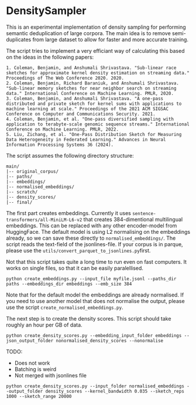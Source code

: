 # DensitySampler
This is an experimental implementation of density sampling for performing semantic deduplication of large corpora. The main idea is to remove semi-duplicates from large dataset to allow for faster and more accurate training. 

The script tries to implement a very efficiant way of calculating this based on the ideas in the following papers:
```
1. Coleman, Benjamin, and Anshumali Shrivastava. "Sub-linear race sketches for approximate kernel density estimation on streaming data." Proceedings of The Web Conference 2020. 2020.
2. Coleman, Benjamin, Richard Baraniuk, and Anshumali Shrivastava. "Sub-linear memory sketches for near neighbor search on streaming data." International Conference on Machine Learning. PMLR, 2020.
3. Coleman, Benjamin, and Anshumali Shrivastava. "A one-pass distributed and private sketch for kernel sums with applications to machine learning at scale." Proceedings of the 2021 ACM SIGSAC Conference on Computer and Communications Security. 2021.
4. Coleman, Benjamin, et al. "One-pass diversified sampling with application to terabyte-scale genomic sequence streams." International Conference on Machine Learning. PMLR, 2022.
5. Liu, Zichang, et al. "One-Pass Distribution Sketch for Measuring Data Heterogeneity in Federated Learning." Advances in Neural Information Processing Systems 36 (2024).
```

The script assumes the following directory structure:
```
main/
|-- original_corpus/
|-- paths/
|-- embeddings/
|-- normalised_embeddings/
|-- scratch/
|-- density_scores/
|-- final/
```

The first part creates embeddings. Currently it uses `sentence-transformers/all-MiniLM-L6-v2` that creates 384-dimentional multilingual embeddings. This can be replaced with any other encoder-model from HuggingFace. The default model is using L2 normalising on the embeddings already, so we can save these directly to `normalised_embeddings/`. The script reads the text-field of the jsonlines-file. If your corpus is in parque, please use the `utils/convert_parquet_to_jsonlines.py`first. 

Not that this script takes quite a long time to run even on fast computers. It works on single files, so that it can be easily paralellised. 

```
python create_embeddings.py --input_file myfile.jsonl --paths_dir paths --embeddings_dir embeddings --emb_size 384
```

Note that for the default model the embeddings are already normalised. If you need to use another model that does not normalise the output, please use the script `create_normalised_embeddings.py`.

The next step is to create the density scores. This script should take roughly an hour per GB of data.

```
python create_density_scores.py --embedding_input_folder embeddings --json_output_folder nonormalised_density_scores --nonormalise
```



TODO: 
* Does not work
* Batching is weird
* Not merged with jsonlines file
```
python create_density_scores.py --input_folder normalised_embeddings --output_folder density_scores --kernel_bandwidth 0.035 --sketch_reps 1000 --sketch_range 20000
```

